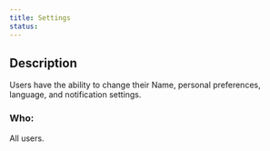 ```yaml
---
title: Settings
status: 
---
```


## Description

Users have the ability to change their Name, personal preferences, language, and notification settings.
### Who:
All users.

